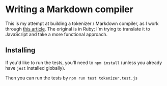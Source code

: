 # Writing a Markdown compiler

This is my attempt at building a tokenizer / Markdown compiler, as I work through [this article](https://blog.beezwax.net/2017/07/07/writing-a-markdown-compiler/). The original is in Ruby; I'm trying to translate it to JavaScript and take a more functional approach.

## Installing

If you'd like to run the tests, you'll need to `npm install` (unless you already have `jest` installed globally).

Then you can run the tests by `npm run test tokenizer.test.js`
